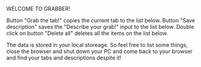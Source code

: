 WELCOME TO GRABBER!

Button "Grab the tab!" copies the current tab to the list below.
Button "Save description" saves the "Describe your grab!" input to the list below.
Double click on button "Delete all" deletes all the items on the list below.

The data is stored in your local storeage. So feel free to list some things, close the browser and shut down your PC 
and come back to your browser and find your tabs and descriptions despite it!